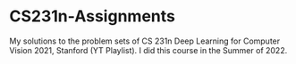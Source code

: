 # CS231n-Assignments

My solutions to the problem sets of CS 231n Deep Learning for Computer Vision 2021, Stanford (YT Playlist). I did this course in the Summer of 2022.
